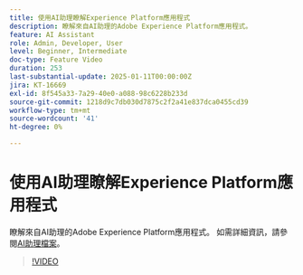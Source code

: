 ```yaml
---
title: 使用AI助理瞭解Experience Platform應用程式
description: 瞭解來自AI助理的Adobe Experience Platform應用程式。
feature: AI Assistant
role: Admin, Developer, User
level: Beginner, Intermediate
doc-type: Feature Video
duration: 253
last-substantial-update: 2025-01-11T00:00:00Z
jira: KT-16669
exl-id: 8f545a33-7a29-40e0-a088-98c6228b233d
source-git-commit: 1218d9c7db030d7875c2f2a41e837dca0455cd39
workflow-type: tm+mt
source-wordcount: '41'
ht-degree: 0%

---
```



# 使用AI助理瞭解Experience Platform應用程式

瞭解來自AI助理的Adobe Experience Platform應用程式。 如需詳細資訊，請參閱[AI助理檔案](https://experienceleague.adobe.com/zh-hant/docs/experience-platform/ai-assistant/home)。

>[!VIDEO](https://video.tv.adobe.com/v/3441024/?learn=on&enablevpops)
